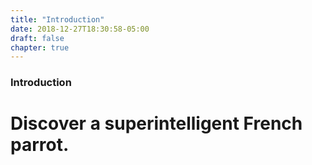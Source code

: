 ```yaml
---
title: "Introduction"
date: 2018-12-27T18:30:58-05:00
draft: false
chapter: true
---
```


### Introduction

# Discover a superintelligent French parrot.



